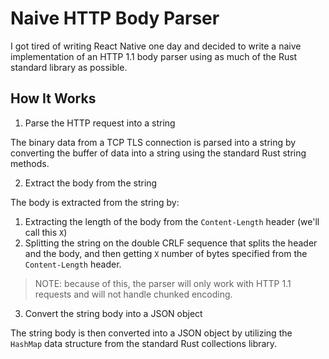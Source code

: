 # Naive HTTP Body Parser

I got tired of writing React Native one day and decided to write a naive implementation of an HTTP 1.1 body parser using as much of the Rust standard library as possible.

## How It Works

1. Parse the HTTP request into a string

The binary data from a TCP TLS connection is parsed into a string by converting the buffer of data into a string using the standard Rust string methods.

2. Extract the body from the string

The body is extracted from the string by:
  1. Extracting the length of the body from the `Content-Length` header (we'll call this `X`)
  2. Splitting the string on the double CRLF sequence that splits the header and the body, and then getting `X` number of bytes specified from the `Content-Length` header.

> NOTE: because of this, the parser will only work with HTTP 1.1 requests and will not handle chunked encoding.

3. Convert the string body into a JSON object

The string body is then converted into a JSON object by utilizing the `HashMap` data structure from the standard Rust collections library.

